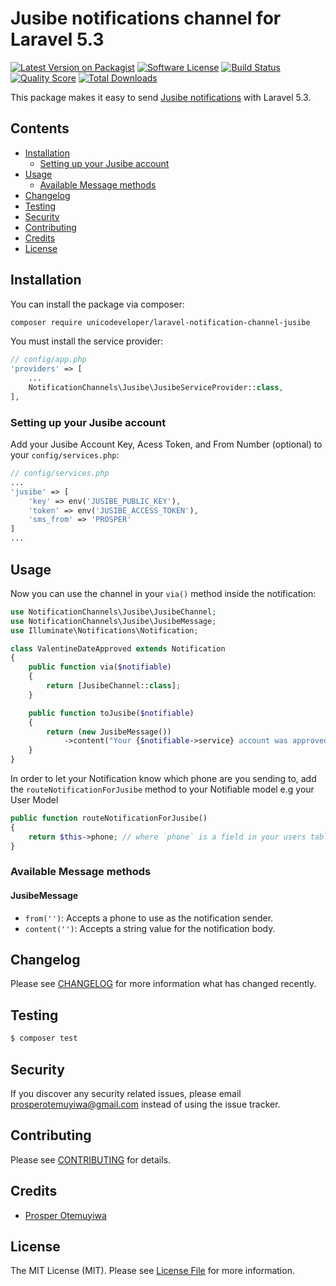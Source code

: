 # Jusibe notifications channel for Laravel 5.3

[![Latest Version on Packagist](https://img.shields.io/packagist/v/unicodeveloper/laravel-notification-channel-jusibe.svg?style=flat-square)](https://packagist.org/packages/unicodeveloper/laravel-notification-channel-jusibe)
[![Software License](https://img.shields.io/badge/license-MIT-brightgreen.svg?style=flat-square)](LICENSE.md)
[![Build Status](https://img.shields.io/travis/unicodeveloper/laravel-notification-channel-jusibe/master.svg?style=flat-square)](https://travis-ci.org/unicodeveloper/laravel-notification-channel-jusibe)
[![Quality Score](https://img.shields.io/scrutinizer/g/unicodeveloper/laravel-notification-channel-jusibe.svg?style=flat-square)](https://scrutinizer-ci.com/g/unicodeveloper/laravel-notification-channel-jusibe)
[![Total Downloads](https://img.shields.io/packagist/dt/unicodeveloper/laravel-notification-channel-jusibe.svg?style=flat-square)](https://packagist.org/packages/unicodeveloper/laravel-notification-channel-jusibe)

This package makes it easy to send [Jusibe notifications](https://jusibe.com/docs/) with Laravel 5.3.

## Contents

- [Installation](#installation)
    - [Setting up your Jusibe account](#setting-up-your-jusibe-account)
- [Usage](#usage)
    - [Available Message methods](#available-message-methods)
- [Changelog](#changelog)
- [Testing](#testing)
- [Security](#security)
- [Contributing](#contributing)
- [Credits](#credits)
- [License](#license)

## Installation

You can install the package via composer:

``` bash
composer require unicodeveloper/laravel-notification-channel-jusibe
```

You must install the service provider:

```php
// config/app.php
'providers' => [
    ...
    NotificationChannels\Jusibe\JusibeServiceProvider::class,
],
```

### Setting up your Jusibe account

Add your Jusibe Account Key, Acess Token, and From Number (optional) to your `config/services.php`:

```php
// config/services.php
...
'jusibe' => [
    'key' => env('JUSIBE_PUBLIC_KEY'),
    'token' => env('JUSIBE_ACCESS_TOKEN'),
    'sms_from' => 'PROSPER'
]
...
```

## Usage

Now you can use the channel in your `via()` method inside the notification:

``` php
use NotificationChannels\Jusibe\JusibeChannel;
use NotificationChannels\Jusibe\JusibeMessage;
use Illuminate\Notifications\Notification;

class ValentineDateApproved extends Notification
{
    public function via($notifiable)
    {
        return [JusibeChannel::class];
    }

    public function toJusibe($notifiable)
    {
        return (new JusibeMessage())
            ->content("Your {$notifiable->service} account was approved!");
    }
}
```

In order to let your Notification know which phone are you sending to, add the `routeNotificationForJusibe` method to your Notifiable model e.g your User Model

```php
public function routeNotificationForJusibe()
{
    return $this->phone; // where `phone` is a field in your users table;
}
```

### Available Message methods

#### JusibeMessage

- `from('')`: Accepts a phone to use as the notification sender.
- `content('')`: Accepts a string value for the notification body.

## Changelog

Please see [CHANGELOG](CHANGELOG.md) for more information what has changed recently.

## Testing

``` bash
$ composer test
```

## Security

If you discover any security related issues, please email prosperotemuyiwa@gmail.com instead of using the issue tracker.

## Contributing

Please see [CONTRIBUTING](CONTRIBUTING.md) for details.

## Credits

- [Prosper Otemuyiwa](https://github.com/unicodeveloper)

## License

The MIT License (MIT). Please see [License File](LICENSE.md) for more information.